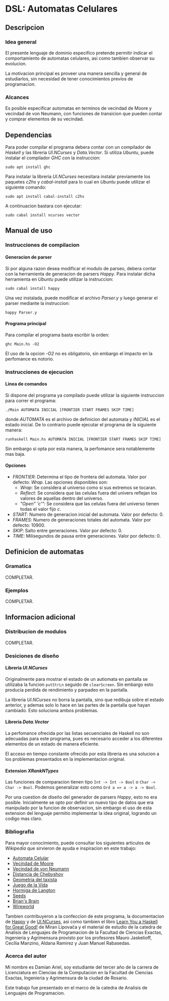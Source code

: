 # DSL: Automatas Celulares
## Descripcion
### Idea general
El presente lenguaje de dominio especifico pretende permitir indicar el comportamiento de automatas celulares, asi como tambien observar su evolucion.

La motivacion principal es proveer una manera sencilla y general de estudiarlos, sin necesidad de tener conocimientos previos de programacion.
### Alcances
Es posible especificar automatas en terminos de vecindad de Moore y vecindad de von Neumann, con funciones de transicion que pueden contar y comprar elementos de su vecindad.
## Dependencias
Para poder compilar el programa debera contar con un compilador de *Haskell* y las libreria *UI.NCurses* y *Data.Vector*.
Si utiliza *Ubuntu*, puede instalar el compilador *GHC* con la instruccion:
```shell
sudo apt install ghc
```
Para instalar la libreria *UI.NCurses* necesitara instalar previamente los paquetes *c2hs* y *cabal-install* para lo cual en *Ubuntu* puede utilizar el siguiente comando:
```shell
sudo apt install cabal-install c2hs
```
A continuacion bastara con ejecutar:
```shell
sudo cabal install ncurses vector
```
## Manual de uso
### Instrucciones de compilacion
#### Generacion de parser
Si por alguna razon desea modificar el modulo de parseo, debera contar con la herramienta de generacion de parsers *Happy*.
Para instalar dicha herramienta en *Ubuntu* puede utilizar la instruccion:
```shell
sudo cabal install happy
```
Una vez instalada, puede modificar el archivo *Parser.y* y luego generar el parser mediante la instruccion:
```shell
happy Parser.y
```
#### Programa principal
Para compilar el programa basta escribir la orden:
```shell
ghc Main.hs -O2
```
El uso de la opcion *-O2* no es obligatorio, sin embargo el impacto en la perfomance es notorio.
### Instrucciones de ejecucion
#### Linea de comandos
Si dispone del programa ya compilado puede utilizar la siguiente instruccion para correr el programa:
```shell
./Main AUTOMATA INICIAL [FRONTIER START FRAMES SKIP TIME]
```
donde *AUTOMATA* es el archivo de definicion del automata y *INICIAL* es el estado inicial.
De lo contrario puede ejecutar el programa de la siguiente manera:
```shell
runhaskell Main.hs AUTOMATA INICIAL [FRONTIER START FRAMES SKIP TIME]
```
Sin embargo si opta por esta manera, la perfomance sera notablemente mas baja.
#### Opciones
- *FRONTIER*: Determina el tipo de frontera del automata. Valor por defecto: *Wrap*. Las opciones disponibles son:
  - *Wrap*: Se considera al universo como si sus extremos se tocaran.
  - *Reflect*: Se considera que las celulas fuera del univers reflejan los valores de aquellas dentro del universo.
  - *"Open" 'c'"*: Se considera que las celulas fuera del universo tienen todas el valor fijo *c*.
- *START*: Numero de generacion inicial del automata. Valor por defecto: 0.
- *FRAMES*: Numero de generaciones totales del automata. Valor por defecto: 10900.
- *SKIP*: Salto entre generaciones. Valor por defecto: 0.
- *TIME*: Milisegundos de pausa entre generaciones. Valor por defecto: 0.
## Definicion de automatas
### Gramatica
COMPLETAR.
### Ejemplos
COMPLETAR.
## Informacion adicional
### Distribucion de modulos
COMPLETAR.
### Desiciones de diseño
#### Libreria *UI.NCurses*
Originalmente para mostrar el estado de un autiomata en pantalla se utilizaba la funcion `putStrLn` seguido de `clearScreen`. Sin embargo esto producia perdida de rendimiento y parpadeo en la pantalla.

La libreria *UI.NCurses* no borra la pantalla, sino que redibuja sobre el estado anterior, y ademas solo lo hace en las partes de la pantalla que hayan cambiado. Esto soluciona ambos problemas.
#### Libreria *Data.Vector*
La perfomance ofrecida por las listas secuenciales de Haskell no son adecuadas para este programa, pues es necesario acceder a los diferentes elementos de un estado de manera eficiente.

El acceso en tiempo constante ofrecido por esta libreria es una solucion a los problemas presentados en la implementacion original.
#### Extension *XRankNTypes*
Las funciones de comparacion tienen tipo `Int -> Int -> Bool` o `Char -> Char -> Bool`. Podemos generalizar esto como `Ord a => a -> a -> Bool`.

Por una cuestion de diseño del generador de parsers *Happy*, esto no era posible. Inicialmente se opto por definir un nuevo tipo de datos que era manipulado por la funcion de observacion, sin embargo el uso de esta extension del lenguaje permitio implementar la idea original, logrando un codigo mas claro.
### Bibliografia
Para mayor conocimiento, puede consultar los siguientes articulos de *Wikipedia* que sirvieron de ayuda e inspiracion en este trabajo:
- [Automata Celular](https://es.wikipedia.org/wiki/Aut%C3%B3mata_celular)
- [Vecindad de Moore](https://es.wikipedia.org/wiki/Juego_de_la_vida)
- [Vecindad de von Neumann](https://es.wikipedia.org/wiki/Vecindad_de_von_Neumann)
- [Distancia de Chebyshov](https://es.wikipedia.org/wiki/Distancia_de_Chebyshov)
- [Geometria del taxista](https://es.wikipedia.org/wiki/Geometr%C3%ADa_del_taxista)
- [Juego de la Vida](https://es.wikipedia.org/wiki/Juego_de_la_vida)
- [Hormiga de Langton](https://es.wikipedia.org/wiki/Hormiga_de_Langton)
- [Seeds](https://en.wikipedia.org/wiki/Seeds_(cellular_automaton))
- [Brian's Brain](https://en.wikipedia.org/wiki/Brian%27s_Brain)
- [Wireworld](https://en.wikipedia.org/wiki/Wireworld)

Tambien contribuyeron a la confeccion de este programa, la documentacion de [Happy](https://www.haskell.org/happy/doc/html/sec-using.html) y de [UI.NCurses](http://hackage.haskell.org/package/ncurses), asi como tambien el libro [Learn You a Haskell for Great Good!](http://learnyouahaskell.com/) de Miran Lipovača y el material de estudio de la catedra de Analisis de Lenguajes de Programacion de la Facultad de Ciencias Exactas, Ingenieria y Agrimensura provisto por los profesores Mauro Jaskelioff, Cecilia Manzino, Aldana Ramirez y Juan Manuel Rabasedas.
### Acerca del autor
Mi nombre es Damian Ariel, soy estudiante del tercer año de la carrera de Licenciatura en Ciencias de la Computacion en la Facultad de Ciencias Exactas, Ingenieria y Agrimensura de la ciudad de Rosario.

Este trabajo fue presentado en el marco de la catedra de Analisis de Lenguajes de Programacion.
